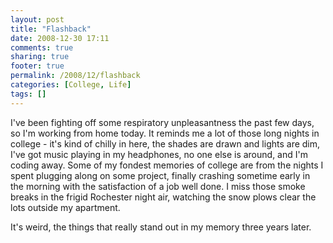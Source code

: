 ```yaml
---
layout: post
title: "Flashback"
date: 2008-12-30 17:11
comments: true
sharing: true
footer: true
permalink: /2008/12/flashback
categories: [College, Life]
tags: []
---
```

I've been fighting off some respiratory unpleasantness the past few days, so I'm working from home today.  It reminds me a lot of those long nights in college - it's kind of chilly in here, the shades are drawn and lights are dim, I've got music playing in my headphones, no one else is around, and I'm coding away.  Some of my fondest memories of college are from the nights I spent plugging along on some project, finally crashing sometime early in the morning with the satisfaction of a job well done.  I miss those smoke breaks in the frigid Rochester night air, watching the snow plows clear the lots outside my apartment.

It's weird, the things that really stand out in my memory three years later.
